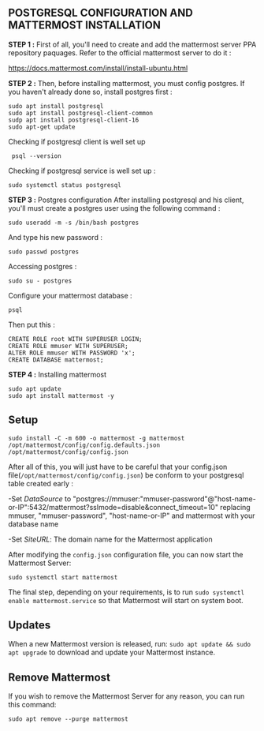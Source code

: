 ## POSTGRESQL CONFIGURATION AND MATTERMOST INSTALLATION

**STEP 1 :** 
First of all, you'll need to create and add the mattermost server PPA repository paquages. Refer to the official mattermost server to do it :

<https://docs.mattermost.com/install/install-ubuntu.html>

**STEP 2 :**
Then, before installing mattermost, you must config postgres.
If you haven't already done so, install postgres first :
```
sudo apt install postgresql
sudo apt install postgresql-client-common
sudp apt install postgresql-client-16
sudo apt-get update
```
Checking if postgresql client is well set up 
```
 psql --version
```

Checking if postgresql service is well set up :
```
sudo systemctl status postgresql
```

**STEP 3 :**  Postgres configuration
After installing postgresql and his client, you'll must create a postgres user using the following command :
```
sudo useradd -m -s /bin/bash postgres
```

And type his new password :
```
sudo passwd postgres
```
Accessing postgres :
```
sudo su - postgres
```
Configure your mattermost database :
```
psql
```
Then put this :
```**STEP 3 :** 
CREATE ROLE root WITH SUPERUSER LOGIN;
CREATE ROLE mmuser WITH SUPERUSER;
ALTER ROLE mmuser WITH PASSWORD 'x';
CREATE DATABASE mattermost;
```
**STEP 4 :** Installing mattermost
```
sudo apt update
sudo apt install mattermost -y
```

## Setup
```
sudo install -C -m 600 -o mattermost -g mattermost /opt/mattermost/config/config.defaults.json /opt/mattermost/config/config.json
```
After all of this, you will just have to be careful that your config.json file(`/opt/mattermost/config/config.json`) be conform to your postgresql table created early :

\-Set *DataSource* to "postgres://mmuser:"mmuser-password"@"host-name-or-IP":5432/mattermost?sslmode=disable&connect_timeout=10" replacing mmuser, "mmuser-password", "host-name-or-IP" and mattermost with your database name

\-Set *SiteURL*: The domain name for the Mattermost application

After modifying the `config.json` configuration file, you can now start the Mattermost Server:
```
sudo systemctl start mattermost
```
The final step, depending on your requirements, is to run `sudo systemctl enable mattermost.service` so that Mattermost will start on system boot.

## Updates
When a new Mattermost version is released, run: `sudo apt update && sudo apt upgrade` to download and update your Mattermost instance.

## Remove Mattermost
If you wish to remove the Mattermost Server for any reason, you can run this command:
```
sudo apt remove --purge mattermost
```
